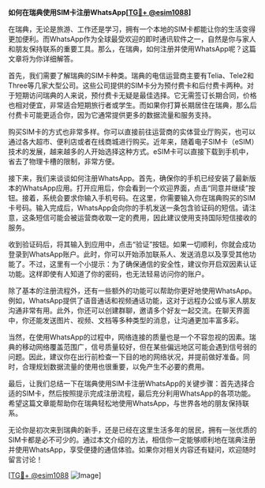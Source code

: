 **如何在瑞典使用SIM卡注册WhatsApp[[TG💪+ @esim1088](https://t.me/s/esim1088)]**

在瑞典，无论是旅游、工作还是学习，拥有一个本地的SIM卡都能让你的生活变得更加便利。而WhatsApp作为全球最受欢迎的即时通讯软件之一，自然是你与家人和朋友保持联系的重要工具。那么，在瑞典，如何注册并使用WhatsApp呢？这篇文章将为你详细解答。

首先，我们需要了解瑞典的SIM卡种类。瑞典的电信运营商主要有Telia、Tele2和Three等几家大型公司。这些公司提供的SIM卡分为预付费卡和后付费卡两种。对于短期访问瑞典的人来说，预付费卡无疑是最佳选择。它无需签订长期合同，价格也相对便宜，非常适合短期旅行者或学生。而如果你打算长期居住在瑞典，那么后付费卡可能更适合你，因为它通常提供更多的数据流量和服务支持。

购买SIM卡的方式也非常多样。你可以直接前往运营商的实体营业厅购买，也可以通过各大超市、便利店或者在线商城进行购买。近年来，随着电子SIM卡（eSIM）技术的发展，越来越多的人开始选择这种方式。eSIM卡可以直接下载到手机中，省去了物理卡槽的限制，非常方便。

接下来，我们来谈谈如何注册WhatsApp。首先，确保你的手机已经安装了最新版本的WhatsApp应用。打开应用后，你会看到一个欢迎界面，点击“同意并继续”按钮。接着，系统会要求你输入手机号码。在这里，你需要输入你在瑞典购买的SIM卡号码。输入完成后，WhatsApp会向你的手机发送一条包含验证码的短信。请注意，这条短信可能会被运营商收取一定的费用，因此建议使用支持国际短信接收的服务。

收到验证码后，将其输入到应用中，点击“验证”按钮。如果一切顺利，你就会成功登录到WhatsApp账户。此时，你可以开始添加联系人、发送消息以及享受其他功能了。不过，这里有一个小提示：为了确保通信的安全性，建议你开启双因素认证功能。这样即使有人知道了你的密码，也无法轻易访问你的账户。

除了基本的注册流程外，还有一些额外的功能可以帮助你更好地使用WhatsApp。例如，WhatsApp提供了语音通话和视频通话功能，这对于远程办公或与家人朋友沟通非常有用。此外，你还可以创建群聊，邀请多个好友一起交流。在聊天界面中，你还能发送图片、视频、文档等多种类型的消息，让沟通更加丰富多彩。

当然，在使用WhatsApp的过程中，网络连接的质量也是一个不容忽视的因素。瑞典的移动网络覆盖范围广，信号质量较好，但在某些偏远地区可能会遇到信号弱的问题。因此，建议你在出行前检查一下目的地的网络状况，并提前做好准备。同时，合理规划数据流量的使用也很重要，以免产生不必要的费用。

最后，让我们总结一下在瑞典使用SIM卡注册WhatsApp的关键步骤：首先选择合适的SIM卡，然后按照提示完成注册流程，最后充分利用WhatsApp的各项功能。希望这篇文章能帮助你在瑞典轻松地使用WhatsApp，与世界各地的朋友保持联系。

无论你是初次来到瑞典的新手，还是已经在这里生活多年的居民，拥有一张优质的SIM卡都是必不可少的。通过本文介绍的方法，相信你一定能够顺利地在瑞典注册并使用WhatsApp，享受便捷的通信体验。如果你对相关内容还有疑问，欢迎随时留言讨论！

[[TG💪+ @esim1088](https://t.me/s/esim1088) ![Image](https://i.postimg.cc/4NQfJmqS/Snipaste-2025-05-13-00-14-12.png)]